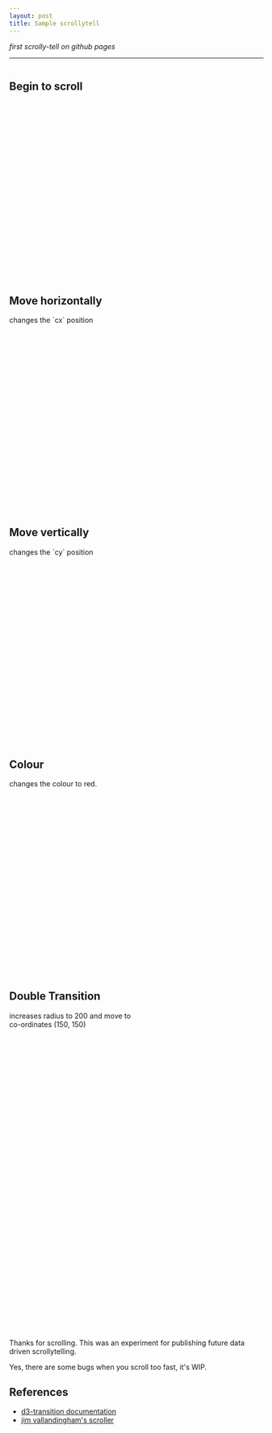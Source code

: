 ```yaml
---
layout: post
title: Sample scrollytell
---
```


*first scrolly-tell on github pages*

-----

<style type="text/css">

  .container {
    width: 890px;
  }

  .sections {
    position: relative;
    display: inline-block;
    width: 250px;
    top: 0px;
    z-index: 90;
    padding-bottom: 200px;
  }

  .step {
    margin-bottom: 400px;
  }

  .vis {
    display: inline-block;
    position: fixed;
    top: 160px;
    right: 50px;
    z-index: 1;
    margin-left: 0;
  }

</style>

<div class="container">
  <div class="sections">
    <div class='vis'>
      <svg></svg>
    </div>
    <section class="step">
      <div class="title"><h2>Begin to scroll</h2></div>
    </section>
    <section class="step">
      <div class="title"><h2>Move horizontally</h2></div>
        changes the `cx` position
    </section>
    <section class="step">
      <div class="title"><h2>Move vertically</h2></div>
      changes the `cy` position
    </section>
    <section class="step">
      <div class="title"><h2>Colour</h2></div>
        changes the colour to red.
    </section>
    <section class="step">
      <div class="title"><h2>Double Transition</h2></div>
        increases radius to 200 and move
        to co-ordinates (150, 150)
    </section>
  </div>
</div>


Thanks for scrolling. This was an experiment for publishing future data driven scrollytelling.

Yes, there are some bugs when you scroll too fast, it's WIP.


## References

- [d3-transition documentation](https://github.com/d3/d3-transition)
- [jim vallandingham's scroller](https://vallandingham.me/scroller.html)

<script type="text/javascript" src="{{ site.baseurl }}/assets/js/scroller.js"></script>
<script type="text/javascript">

  var sections = d3.selectAll('.step');
  var viz = d3.select('.vis');
  var sectionPositions = [];    // list of section title's `top` position
  var startPos, currentIndex = -1;
  var dispatch = d3.dispatch('active', 'progress');
  var activateFunctions = [];

  // gather all the section positions
  sections.each(function(d, i) {
    var top = this.getBoundingClientRect().top;
    if(i === 0) {
      startPos = top;
    }
    sectionPositions.push(top - startPos);
  })


  // detect the current position of the page
  d3.select(window)
    .on("scroll.scroller", position);

  function position() {
    var pos = window.pageYOffset - 10;
    var sectionIndex = d3.bisect(sectionPositions, pos);
    sectionIndex = Math.min(sections.size() - 1, sectionIndex);

    if(currentIndex !== sectionIndex) {
      // @v4 you now `.call` the dispatch callback
      dispatch.call('active', this, sectionIndex);
      currentIndex = sectionIndex;
    }

    console.log('title ' + (currentIndex + 1));

    // to track progress between two sections, will range between 0.0 - 1.0
    var prevIndex = Math.max(sectionIndex - 1, 0);
    var prevTop = sectionPositions[prevIndex];
    var progress = (pos - prevTop) / (sectionPositions[sectionIndex] - prevTop);
    // @v4 you now `.call` the dispatch callback
    dispatch.call('progress', this, currentIndex, progress);
  }

  // create a function on which you will enable the event registered
  function scroll() {}
  scroll.on = function(action, callback) {
    dispatch.on(action, callback);
  };

  // callback for the 'active' event
  scroll.on('active', function(ind) {
    // viz.html('title' + (ind + 1))
    console.log('title', (ind + 1))
    activateFunctions[ind]();
  })

  // callback for the 'progress' event
  scroll.on('progress', function(ind, pro) {
  })

  activateFunctions[0] = step0;
  activateFunctions[1] = step1;
  activateFunctions[2] = step2;
  activateFunctions[3] = step3;
  activateFunctions[4] = step4;

  /* BASE setup */

  var t = d3.transition()
    .duration(750)
    .ease(d3.easeCircle)
  var svg = d3.select('.vis svg');
  var width = 500;
  var height = 420;
  var margin = { top: 0, left: 20, bottom: 40, right: 10 };

  svg.attr('width', width + margin.left + margin.right);
  svg.attr('height', height + margin.top + margin.bottom);
  svg.append('g');

  g = svg.select('g')
    .attr('transform', 'translate(' + margin.left + ',' + margin.top + ')');

  var circle = g.append('circle')
    .attr('cx', 50)
    .attr('cy', 100)
    .attr('r', 50)
    .attr('fill', 'steelblue')

  function step0() {
    console.log('step 0')
    circle.transition(t)
      .attr('cx', 50)

  }

  function step1() {
    console.log('step 1')
    circle.transition(t)
      .attr('cx', 300)
      .attr('cy', 100)
      .attr('r', 50)
      .attr('fill', 'steelblue')
  }
  function step2() {
    console.log('step 2')
    circle.transition(t)
      .attr('cx', 300)
      .attr('cy', 300)
      .attr('r', 50)
      .attr('fill', 'steelblue')
  }
  function step3() {
    console.log('step 3')
    circle.transition(t)
      .attr('cx', 300)
      .attr('cy', 300)
      .attr('r', 50)
      .attr('fill', 'red')
  }
  function step4() {
    console.log('step 4')
    circle.transition(t)
      .attr('cx', 150)
      .attr('cy', 150)
      .attr('r', 100)
      .attr('fill', 'red')
  }
</script>
